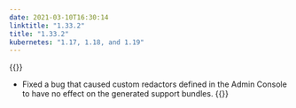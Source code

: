 ```yaml
---
date: 2021-03-10T16:30:14
linktitle: "1.33.2"
title: "1.33.2"
kubernetes: "1.17, 1.18, and 1.19"
---
```


{{<fixes>}}
* Fixed a bug that caused custom redactors defined in the Admin Console to have no effect on the generated support bundles.
{{</fixes>}}

